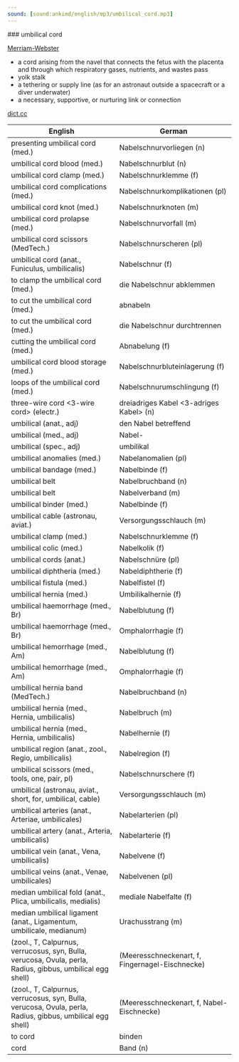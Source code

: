 ```yaml
---
sound: [sound:ankimd/english/mp3/umbilical_cord.mp3]
---
```


\### umbilical cord

[Merriam-Webster](https://www.merriam-webster.com/dictionary/umbilical+cord)

- a cord arising from the navel that connects the fetus with the placenta and through which respiratory gases, nutrients, and wastes pass
- yolk stalk
- a tethering or supply line (as for an astronaut outside a spacecraft or a diver underwater)
- a necessary, supportive, or nurturing link or connection

[dict.cc](https://www.dict.cc/umbilical+cord)

| English        | German       |
| -------------- | ------------ |
| presenting umbilical cord (med.) | Nabelschnurvorliegen (n) |
| umbilical cord blood (med.) | Nabelschnurblut (n) |
| umbilical cord clamp (med.) | Nabelschnurklemme (f) |
| umbilical cord complications (med.) | Nabelschnurkomplikationen (pl) |
| umbilical cord knot (med.) | Nabelschnurknoten (m) |
| umbilical cord prolapse (med.) | Nabelschnurvorfall (m) |
| umbilical cord scissors (MedTech.) | Nabelschnurscheren (pl) |
| umbilical cord (anat., Funiculus, umbilicalis) | Nabelschnur (f) |
| to clamp the umbilical cord (med.) | die Nabelschnur abklemmen |
| to cut the umbilical cord (med.) | abnabeln |
| to cut the umbilical cord (med.) | die Nabelschnur durchtrennen |
| cutting the umbilical cord (med.) | Abnabelung (f) |
| umbilical cord blood storage (med.) | Nabelschnurbluteinlagerung (f) |
| loops of the umbilical cord (med.) | Nabelschnurumschlingung (f) |
| three-wire cord <3-wire cord> (electr.) | dreiadriges Kabel <3-adriges Kabel> (n) |
| umbilical (anat., adj) | den Nabel betreffend |
| umbilical (med., adj) | Nabel- |
| umbilical (spec., adj) | umbilikal |
| umbilical anomalies (med.) | Nabelanomalien (pl) |
| umbilical bandage (med.) | Nabelbinde (f) |
| umbilical belt | Nabelbruchband (n) |
| umbilical belt | Nabelverband (m) |
| umbilical binder (med.) | Nabelbinde (f) |
| umbilical cable (astronau, aviat.) | Versorgungsschlauch (m) |
| umbilical clamp (med.) | Nabelschnurklemme (f) |
| umbilical colic (med.) | Nabelkolik (f) |
| umbilical cords (anat.) | Nabelschnüre (pl) |
| umbilical diphtheria (med.) | Nabeldiphtherie (f) |
| umbilical fistula (med.) | Nabelfistel (f) |
| umbilical hernia (med.) | Umbilikalhernie (f) |
| umbilical haemorrhage (med., Br) | Nabelblutung (f) |
| umbilical haemorrhage (med., Br) | Omphalorrhagie (f) |
| umbilical hemorrhage (med., Am) | Nabelblutung (f) |
| umbilical hemorrhage (med., Am) | Omphalorrhagie (f) |
| umbilical hernia band (MedTech.) | Nabelbruchband (n) |
| umbilical hernia (med., Hernia, umbilicalis) | Nabelbruch (m) |
| umbilical hernia (med., Hernia, umbilicalis) | Nabelhernie (f) |
| umbilical region (anat., zool., Regio, umbilicalis) | Nabelregion (f) |
| umbilical scissors (med., tools, one, pair, pl) | Nabelschnurschere (f) |
| umbilical (astronau, aviat., short, for, umbilical, cable) | Versorgungsschlauch (m) |
| umbilical arteries <UAs> (anat., Arteriae, umbilicales) | Nabelarterien <NA> (pl) |
| umbilical artery <UA> (anat., Arteria, umbilicalis) | Nabelarterie <NA> (f) |
| umbilical vein <UV> (anat., Vena, umbilicalis) | Nabelvene <NV> (f) |
| umbilical veins <UVs> (anat., Venae, umbilicales) | Nabelvenen <NV> (pl) |
| median umbilical fold (anat., Plica, umbilicalis, medialis) | mediale Nabelfalte (f) |
| median umbilical ligament (anat., Ligamentum, umbilicale, medianum) | Urachusstrang (m) |
|  (zool., T, Calpurnus, verrucosus, syn, Bulla, verucosa, Ovula, perla, Radius, gibbus, umbilical egg shell) |  (Meeresschneckenart, f, Fingernagel-Eischnecke) |
|  (zool., T, Calpurnus, verrucosus, syn, Bulla, verucosa, Ovula, perla, Radius, gibbus, umbilical egg shell) |  (Meeresschneckenart, f, Nabel-Eischnecke) |
| to cord | binden |
| cord | Band (n) |
